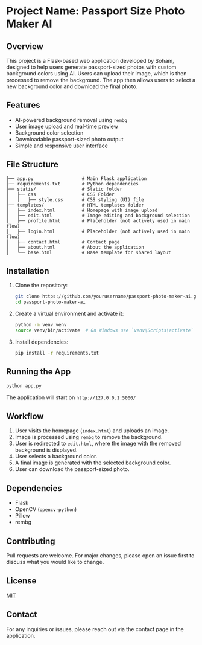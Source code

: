 # Project Name: Passport Size Photo Maker AI

## Overview
This project is a Flask-based web application developed by Soham, designed to help users generate passport-sized photos with custom background colors using AI. Users can upload their image, which is then processed to remove the background. The app then allows users to select a new background color and download the final photo.

## Features
- AI-powered background removal using `rembg`
- User image upload and real-time preview
- Background color selection
- Downloadable passport-sized photo output
- Simple and responsive user interface

## File Structure
```
├── app.py                  # Main Flask application
├── requirements.txt        # Python dependencies
├── statis/                 # Static folder
│   ├── css                 # CSS Folder
│   │   ├── style.css       # CSS styling (UI) file
├── templates/              # HTML templates folder
│   ├── index.html          # Homepage with image upload
│   ├── edit.html           # Image editing and background selection
│   ├── profile.html        # Placeholder (not actively used in main flow)
│   ├── login.html          # Placeholder (not actively used in main flow)
│   ├── contact.html        # Contact page
│   ├── about.html          # About the application
│   └── base.html           # Base template for shared layout
```

## Installation
1. Clone the repository:
   ```bash
   git clone https://github.com/yourusername/passport-photo-maker-ai.git
   cd passport-photo-maker-ai
   ```
2. Create a virtual environment and activate it:
   ```bash
   python -m venv venv
   source venv/bin/activate  # On Windows use `venv\Scripts\activate`
   ```
3. Install dependencies:
   ```bash
   pip install -r requirements.txt
   ```

## Running the App
```bash
python app.py
```
The application will start on `http://127.0.0.1:5000/`

## Workflow
1. User visits the homepage (`index.html`) and uploads an image.
2. Image is processed using `rembg` to remove the background.
3. User is redirected to `edit.html`, where the image with the removed background is displayed.
4. User selects a background color.
5. A final image is generated with the selected background color.
6. User can download the passport-sized photo.

## Dependencies
- Flask
- OpenCV (`opencv-python`)
- Pillow
- rembg

## Contributing
Pull requests are welcome. For major changes, please open an issue first to discuss what you would like to change.

## License
[MIT](https://choosealicense.com/licenses/mit/)

## Contact
For any inquiries or issues, please reach out via the contact page in the application.

